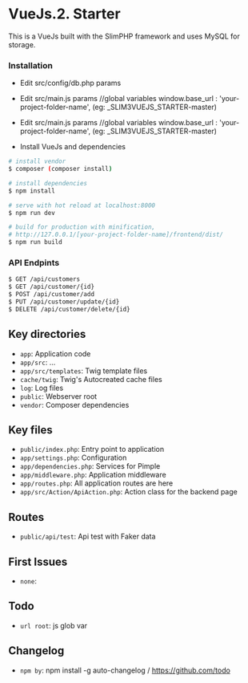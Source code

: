 # VueJs.2. Starter

This is a VueJs built with the SlimPHP framework and uses MySQL for storage.

### Installation

- Edit src/config/db.php params
- Edit src/main.js params
//global variables
window.base_url : 'your-project-folder-name', (eg: _SLIM3VUEJS_STARTER-master)

- Edit src/main.js params
//global variables
window.base_url : 'your-project-folder-name', (eg: _SLIM3VUEJS_STARTER-master)

- Install VueJs and dependencies

```sh
# install vendor
$ composer (composer install)

# install dependencies
$ npm install

# serve with hot reload at localhost:8000
$ npm run dev

# build for production with minification, 
# http://127.0.0.1/[your-project-folder-name]/frontend/dist/
$ npm run build
```

### API Endpints
```sh
$ GET /api/customers
$ GET /api/customer/{id}
$ POST /api/customer/add
$ PUT /api/customer/update/{id}
$ DELETE /api/customer/delete/{id}
```

## Key directories

* `app`: Application code
* `app/src`: ...
* `app/src/templates`: Twig template files
* `cache/twig`: Twig's Autocreated cache files
* `log`: Log files
* `public`: Webserver root
* `vendor`: Composer dependencies

## Key files

* `public/index.php`: Entry point to application
* `app/settings.php`: Configuration
* `app/dependencies.php`: Services for Pimple
* `app/middleware.php`: Application middleware
* `app/routes.php`: All application routes are here
* `app/src/Action/ApiAction.php`: Action class for the backend page
<!-- * `app/templates/home.twig`: Twig template file for the home page -->

## Routes

* `public/api/test`: Api test with Faker data

## First Issues

* `none`:

## Todo

* `url root`: js glob var

## Changelog

* `npm by`: npm install -g auto-changelog / https://github.com/todo


